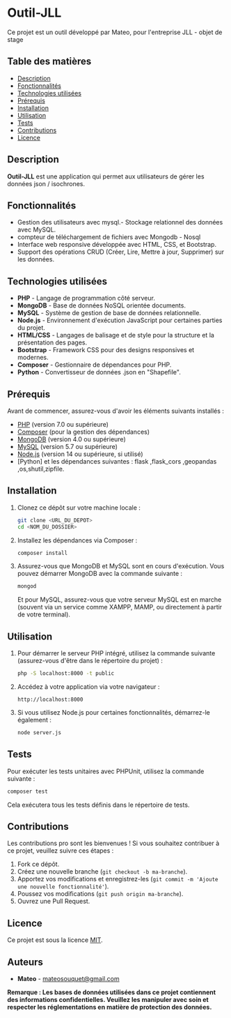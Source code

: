 # Outil-JLL

Ce projet est un outil développé par Mateo, pour l'entreprise JLL - objet de stage

## Table des matières

- [Description](#description)
- [Fonctionnalités](#fonctionnalités)
- [Technologies utilisées](#technologies-utilisées)
- [Prérequis](#prérequis)
- [Installation](#installation)
- [Utilisation](#utilisation)
- [Tests](#tests)
- [Contributions](#contributions)
- [Licence](#licence)

## Description

**Outil-JLL** est une application qui permet aux utilisateurs de gérer les données json / isochrones.

## Fonctionnalités

- Gestion des utilisateurs avec mysql.- Stockage relationnel des données avec MySQL.
- compteur de téléchargement de fichiers avec Mongodb - Nosql
- Interface web responsive développée avec HTML, CSS, et Bootstrap.
- Support des opérations CRUD (Créer, Lire, Mettre à jour, Supprimer) sur les données.

## Technologies utilisées

- **PHP** - Langage de programmation côté serveur.
- **MongoDB** - Base de données NoSQL orientée documents.
- **MySQL** - Système de gestion de base de données relationnelle.
- **Node.js** - Environnement d'exécution JavaScript pour certaines parties du projet.
- **HTML/CSS** - Langages de balisage et de style pour la structure et la présentation des pages.
- **Bootstrap** - Framework CSS pour des designs responsives et modernes.
- **Composer** - Gestionnaire de dépendances pour PHP.
- **Python** - Convertisseur de données .json en "Shapefile".


## Prérequis

Avant de commencer, assurez-vous d'avoir les éléments suivants installés :

- [PHP](https://www.php.net/downloads) (version 7.0 ou supérieure)
- [Composer](https://getcomposer.org/download/) (pour la gestion des dépendances)
- [MongoDB](https://www.mongodb.com/try/download/community) (version 4.0 ou supérieure)
- [MySQL](https://www.mysql.com/downloads/) (version 5.7 ou supérieure)
- [Node.js](https://nodejs.org/en/download/) (version 14 ou supérieure, si utilisé)
- [Python] et les dépendances suivantes : flask ,flask_cors ,geopandas ,os,shutil,zipfile.


## Installation

1. Clonez ce dépôt sur votre machine locale :

   ```bash
   git clone <URL_DU_DEPOT>
   cd <NOM_DU_DOSSIER>
   ```

2. Installez les dépendances via Composer :

   ```bash
   composer install
   ```

3. Assurez-vous que MongoDB et MySQL sont en cours d'exécution. Vous pouvez démarrer MongoDB avec la commande suivante :

   ```bash
   mongod
   ```

   Et pour MySQL, assurez-vous que votre serveur MySQL est en marche (souvent via un service comme XAMPP, MAMP, ou directement à partir de votre terminal).

## Utilisation

1. Pour démarrer le serveur PHP intégré, utilisez la commande suivante (assurez-vous d'être dans le répertoire du projet) :

   ```bash
   php -S localhost:8000 -t public
   ```

2. Accédez à votre application via votre navigateur :

   ```
   http://localhost:8000
   ```

3. Si vous utilisez Node.js pour certaines fonctionnalités, démarrez-le également :

   ```bash
   node server.js
   ```

## Tests

Pour exécuter les tests unitaires avec PHPUnit, utilisez la commande suivante :

```bash
composer test
```

Cela exécutera tous les tests définis dans le répertoire de tests.

## Contributions

Les contributions pro sont les bienvenues ! Si vous souhaitez contribuer à ce projet, veuillez suivre ces étapes :

1. Fork ce dépôt.
2. Créez une nouvelle branche (`git checkout -b ma-branche`).
3. Apportez vos modifications et enregistrez-les (`git commit -m 'Ajoute une nouvelle fonctionnalité'`).
4. Poussez vos modifications (`git push origin ma-branche`).
5. Ouvrez une Pull Request.

## Licence

Ce projet est sous la licence [MIT](LICENSE).

## Auteurs

- **Mateo** - [mateosouquet@gmail.com](mailto:mateosouquet@gmail.com)

**Remarque : Les bases de données utilisées dans ce projet contiennent des informations confidentielles. Veuillez les manipuler avec soin et respecter les réglementations en matière de protection des données.**
